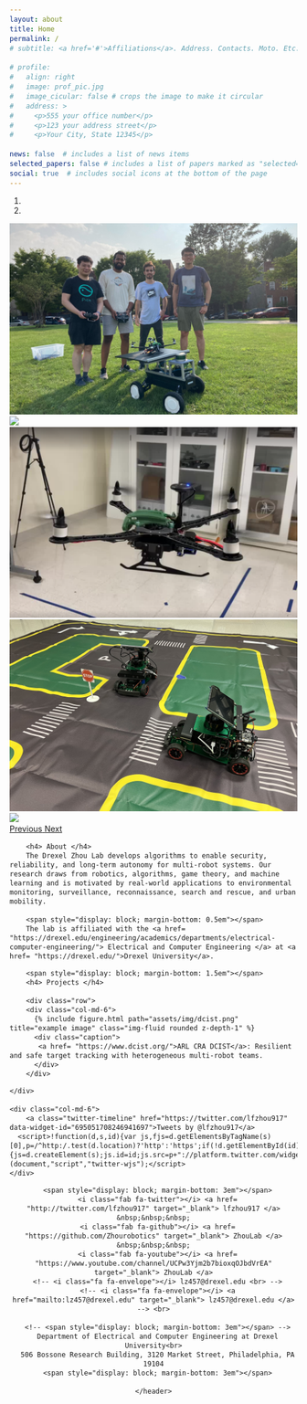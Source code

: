 ```yaml
---
layout: about
title: Home
permalink: /
# subtitle: <a href='#'>Affiliations</a>. Address. Contacts. Moto. Etc.

# profile:
#   align: right
#   image: prof_pic.jpg
#   image_cicular: false # crops the image to make it circular
#   address: >
#     <p>555 your office number</p>
#     <p>123 your address street</p>
#     <p>Your City, State 12345</p>

news: false  # includes a list of news items
selected_papers: false # includes a list of papers marked as "selected={true}"
social: true  # includes social icons at the bottom of the page
---
```



<!-- ************** Carousel ************** -->
<div id="carouselExampleIndicators" class="carousel slide carousel-fade" data-ride="carousel">
  <ol class="carousel-indicators">
    <li data-target="#carouselExampleIndicators" data-slide-to="0" class="active"></li>
    <li data-target="#carouselExampleIndicators" data-slide-to="1"></li>
<!--     <li data-target="#carouselExampleIndicators" data-slide-to="2"></li>
    <li data-target="#carouselExampleIndicators" data-slide-to="3"></li>
    <li data-target="#carouselExampleIndicators" data-slide-to="4"></li>
    <li data-target="#carouselExampleIndicators" data-slide-to="5"></li>
    <li data-target="#carouselExampleIndicators" data-slide-to="6"></li> -->
  </ol>
  <div class="carousel-inner">
    <div class="carousel-item active">
      <img class="d-block w-100" src="assets/img/labmempic.jpg">
    </div> 
    <div class="carousel-item ">
      <img class="d-block w-100" src="assets/img/huskydrone.jpg">
    </div>  
    <div class="carousel-item ">
      <img class="d-block w-100" src="assets/img/modalaidrone.png">
    </div> 
    <div class="carousel-item">
      <img class="d-block w-100" src="assets/img/autovehicle.jpeg">
    </div>
    <div class="carousel-item ">
      <img class="d-block w-100" src="assets/img/robottargt.jpeg">
    </div>

</div>
<a class="carousel-control-prev" href="#carouselExampleIndicators" role="button" data-slide="prev">
  <span class="carousel-control-prev-icon" aria-hidden="true"></span>
  <span class="sr-only">Previous</span>
</a>
<a class="carousel-control-next" href="#carouselExampleIndicators" role="button" data-slide="next">
  <span class="carousel-control-next-icon" aria-hidden="true"></span>
  <span class="sr-only">Next</span>
</a>
</div>


<div class="row">
    <div class="col-md-6">
        <span style="display: block; margin-bottom: 0.6em"></span>
       
        <h4> About </h4>
        The Drexel Zhou Lab develops algorithms to enable security, reliability, and long-term autonomy for multi-robot systems. Our research draws from robotics, algorithms, game theory, and machine learning and is motivated by real-world applications to environmental monitoring, surveillance, reconnaissance, search and rescue, and urban mobility. 

        <span style="display: block; margin-bottom: 0.5em"></span>
        The lab is affiliated with the <a href= "https://drexel.edu/engineering/academics/departments/electrical-computer-engineering/"> Electrical and Computer Engineering </a> at <a href= "https://drexel.edu/">Drexel University</a>.

<!--         <span style="display: block; margin-bottom: 0.5em"></span>
        See more about our research <a href= "https://zhourobotics.github.io/research/">here</a>. -->        

        <span style="display: block; margin-bottom: 1.5em"></span>
        <h4> Projects </h4>

        <div class="row">
        <div class="col-md-6">
          {% include figure.html path="assets/img/dcist.png" title="example image" class="img-fluid rounded z-depth-1" %}
          <div class="caption">
           <a href= "https://www.dcist.org/">ARL CRA DCIST</a>: Resilient and safe target tracking with heterogeneous multi-robot teams. 
          </div>    
        </div>     

</div>

    </div>

    <div class="col-md-6">
        <a class="twitter-timeline" href="https://twitter.com/lfzhou917" data-widget-id="695051708246941697">Tweets by @lfzhou917</a>
      <script>!function(d,s,id){var js,fjs=d.getElementsByTagName(s)[0],p=/^http:/.test(d.location)?'http':'https';if(!d.getElementById(id)){js=d.createElement(s);js.id=id;js.src=p+"://platform.twitter.com/widgets.js";fjs.parentNode.insertBefore(js,fjs);}}(document,"script","twitter-wjs");</script>
    </div>
</div>


<div class='container'>
    <header class="masthead text-center">

      <span style="display: block; margin-bottom: 3em"></span>
      <i class="fab fa-twitter"></i> <a href= "http://twitter.com/lfzhou917" target="_blank"> lfzhou917 </a> &nbsp;&nbsp;&nbsp;
      <i class="fab fa-github"></i> <a href= "https://github.com/Zhourobotics" target="_blank"> ZhouLab </a> &nbsp;&nbsp;&nbsp;
      <i class="fab fa-youtube"></i> <a href= "https://www.youtube.com/channel/UCPw3Yjm2b7bioxqOJbdVrEA" target="_blank"> ZhouLab </a>
      <!-- <i class="fa fa-envelope"></i> lz457@drexel.edu <br> -->
      <!-- <i class="fa fa-envelope"></i> <a href="mailto:lz457@drexel.edu" target="_blank"> lz457@drexel.edu </a> --> <br>

      <!-- <span style="display: block; margin-bottom: 3em"></span> -->
      Department of Electrical and Computer Engineering at Drexel University<br>
      506 Bossone Research Building, 3120 Market Street, Philadelphia, PA 19104
      <span style="display: block; margin-bottom: 3em"></span>

    </header>
</div>